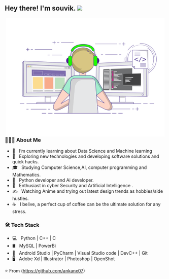 <h2> Hey there! I'm souvik. <img src="https://github.com/souvikguria98/souvikguria98/blob/master/Hi.gif" width="25"></h2>
<img align="right" alt="GIF" src="https://raw.githubusercontent.com/devSouvik/devSouvik/master/gif3.gif" width="500"/>

<h3> 👨🏻‍💻 About Me </h3>

- 🔭 &nbsp; I’m currently learning about Data Science and Machine learning
- 🤔 &nbsp; Exploring new technologies and developing software solutions and quick hacks.
- 🎓 &nbsp; Studying Computer Science,AI, computer programming and Mathematics.
- 💼 &nbsp; Python developer and Ai developer.
- 🌱 &nbsp; Enthusiast in cyber Security and Artificial Intelligence .
- ✍️ &nbsp; Watching Anime and trying out latest design trends as hobbies/side hustles.
- ☕ &nbsp; I belive, a perfect cup of coffee can be the ultimate solution for any stress. 

<h3>🛠 Tech Stack</h3>

- 💻 &nbsp; Python | C++ | C  
- 🛢 &nbsp; MySQL | PowerBi 
- 🔧 &nbsp; Android Studio | PyCharm | Visual Studio code | DevC++ | Git
- 🖥 &nbsp; Adobe Xd | Illustrator | Photoshop | OpenShot


⭐️ From (https://github.com/ankanx07)

